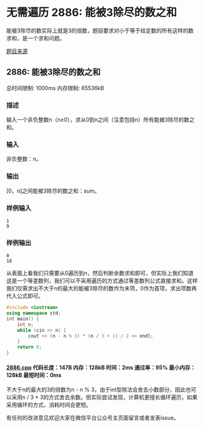 # 无需遍历 2886: 能被3除尽的数之和

能被3除尽的数实际上就是3的倍数，题目要求对小于等于给定数的所有这样的数求和，是一个求和问题。

[题目来源](http://bailian.openjudge.cn/practice/2886/)

## 2886: 能被3除尽的数之和

总时间限制: 1000ms    内存限制: 65536kB

### 描述

输入一个非负整数n（n≥0），求从0到n之间（注意包括n）所有能被3除尽的数之和。

### 输入

非负整数：n。

### 输出

[0，n]之间能被3除尽的数之和：sum。

### 样例输入
```
1
9
```
### 样例输出
```
0
18
```
从表面上看我们只需要从0遍历到n，然后判断余数求和即可，但实际上我们知道这是一个等差数列，我们可以不采用遍历的方式通过等差数列公式直接求和。这样我们仅需求出不大于n的最大的能被3除尽的数作为末项，0作为首项，求出项数再代入公式即可。
```cpp
#include <iostream>
using namespace std;
int main() {
	int n;
	while (cin >> n) {
		cout << (n - n % 3) * (n / 3 + 1) / 2 << endl;
	}
	return 0;
}
```
#### [2886.cpp](https://github.com/Ienu/ExerciseEveryday/blob/master/Code/2800-2899/2886.cpp) 代码长度：147B 内存：128kB 时间：2ms 通过率：95% 最小内存：128kB  最短时间：0ms

不大于n的最大的3的倍数为n - n % 3，由于int型除法会舍去小数部分，因此也可以采用n / 3 * 3的方式舍去余数。但实际尝试发现，计算机更擅长循环遍历，如果采用循环的方式，消耗时间会更短。

有任何的改进意见欢迎大家在微信平台公众号主页面留言或者发表issue。
